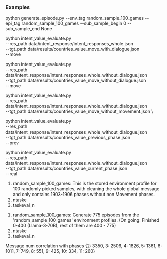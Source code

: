 ### Examples

<!-- Generate Episode from Environment Profile tag -->
python generate_episode.py --env_tag random_sample_100_games --epi_tag random_sample_100_games --sub_sample_begin 0 --sub_sample_end None

<!-- Get the value after countries movement with dialogue -->
python intent_value_evaluate.py \
--res_path data/intent_response/intent_responses_whole.json \
--tgt_path data/results/countries_value_move_with_dialogue.json \
--move 


<!-- Get the value after countries movement without dialogue -->
python intent_value_evaluate.py \
--res_path data/intent_response/intent_responses_whole_without_dialogue.json \
--tgt_path data/results/countries_value_move_without_dialogue.json \
--move 

<!-- Get the value at the end of current phase, without movement from countries -->
python intent_value_evaluate.py \
--res_path data/intent_response/intent_responses_whole_without_dialogue.json \
--tgt_path data/results/countries_value_move_without_movement.json \

<!-- Get the value at the end of previous phase, without movement -->
python intent_value_evaluate.py \
--res_path data/intent_response/intent_responses_whole_without_dialogue.json \
--tgt_path data/results/countries_value_previous_phase.json \
--prev

<!-- Get the value at the end of current phase, with real moves from countries -->
python intent_value_evaluate.py \
--res_path data/intent_response/intent_responses_whole_without_dialogue.json \
--tgt_path data/results/countries_value_current_phase.json \
--real

<!-- Store EnvironmentProfile Tags -->
1. random_sample_100_games: This is the stored environment profile for 100 randomly picked samples, with cleaning the whole global message and only contains 1903-1906 phases without non Movement phases.
2. ntaske
3. taskeval_n

<!-- Store EpisodeLog Tags -->
1. random_sample_100_games: Generate 775 episodes from the 'random_sample_100_games' environment profiles.
(On going: Finished 0-400 (Llama-3-70B), rest of them are 400 - 775)
2. ntaske
3. taskeval_n




Message num correlation with phases
{2: 3350,
 3: 2506,
 4: 1826,
 5: 1361,
 6: 1011,
 7: 749,
 8: 551,
 9: 425,
 10: 334,
 11: 260}